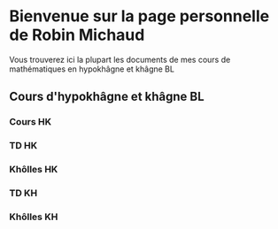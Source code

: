 # Bienvenue sur la page personnelle de Robin Michaud

Vous trouverez ici la plupart les documents de mes cours de mathématiques en hypokhâgne et khâgne BL

## Cours d'hypokhâgne et khâgne BL

### Cours HK

### TD HK

### Khôlles HK

### TD KH

### Khôlles KH
